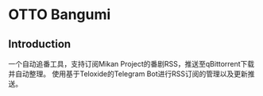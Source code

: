 # OTTO Bangumi
## Introduction
一个自动追番工具，支持订阅Mikan Project的番剧RSS，推送至qBittorrent下载并自动整理。
使用基于Teloxide的Telegram Bot进行RSS订阅的管理以及更新推送。